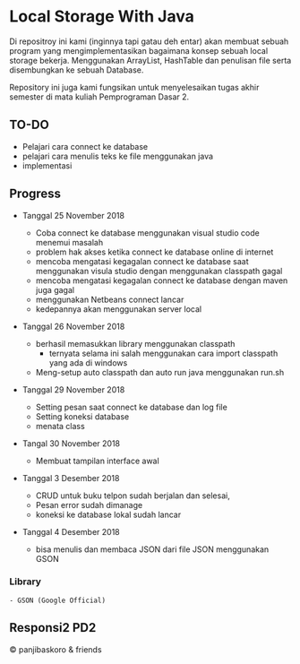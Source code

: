 # Local Storage With Java

Di repositroy ini kami (inginnya tapi gatau deh entar) akan membuat sebuah program yang mengimplementasikan bagaimana konsep sebuah local storage bekerja. Menggunakan ArrayList, HashTable dan penulisan file serta disembungkan ke sebuah Database.

Repository ini juga kami fungsikan untuk menyelesaikan tugas akhir semester di mata kuliah Pemprograman Dasar 2.

## TO-DO

- Pelajari cara connect ke database
- pelajari cara menulis teks ke file menggunakan java
- implementasi

## Progress 
- Tanggal 25 November 2018

	- Coba connect ke database menggunakan visual studio code menemui masalah
	- problem hak akses ketika connect ke database online di internet
	- mencoba mengatasi kegagalan connect ke database saat menggunakan visula studio dengan menggunakan classpath gagal
	- mencoba mengatasi kegagalan connect ke database dengan maven juga gagal
	- menggunakan Netbeans connect lancar
	- kedepannya akan menggunakan server local

- Tanggal 26 November 2018
	
	- berhasil memasukkan library menggunakan classpath
		- ternyata selama ini salah menggunakan cara import classpath yang ada di windows 
	- Meng-setup auto classpath dan auto run java menggunakan run.sh

- Tanggal 29 November 2018
	- Setting pesan saat connect ke database dan log file
	- Setting koneksi database
	- menata class

- Tangal 30 November 2018
	- Membuat tampilan interface awal
- Tanggal 3 Desember 2018

	- CRUD untuk buku telpon sudah berjalan dan selesai,
	- Pesan error sudah dimanage
	- koneksi ke database lokal sudah lancar

- Tanggal 4 Desember 2018

	- bisa menulis dan membaca JSON dari file JSON menggunakan GSON

### Library
	- GSON (Google Official)

## Responsi2 PD2
&copy; panjibaskoro & friends
